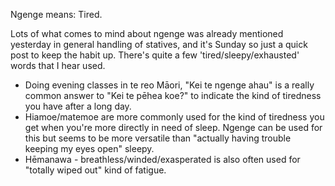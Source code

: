 Ngenge means: Tired.

Lots of what comes to mind about ngenge was already mentioned yesterday in general handling of statives, and it's Sunday so just a quick post to keep the habit up.
There's quite a few 'tired/sleepy/exhausted' words that I hear used.
- Doing evening classes in te reo Māori, "Kei te ngenge ahau" is a really common answer to "Kei te pēhea koe?" to indicate the kind of tiredness you have after a long day.
- Hiamoe/matemoe are more commonly used for the kind of tiredness you get when you're more directly in need of sleep. Ngenge can be used for this but seems to be more versatile than "actually having trouble keeping my eyes open" sleepy.
- Hēmanawa - breathless/winded/exasperated is also often used for "totally wiped out" kind of fatigue.